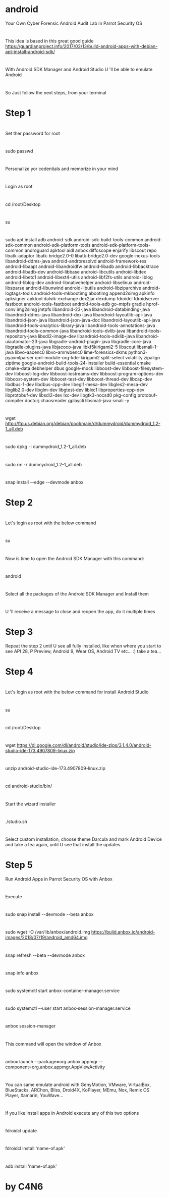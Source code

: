 # android
Your Own Cyber Forensic Android Audit Lab in Parrot Security OS
#
This idea is based in this great good guide https://guardianproject.info/2017/03/13/build-android-apps-with-debian-apt-install-android-sdk/
#
#
#
#
With Android SDK Manager and Android Studio U 'll be able to emulate Android
#
#
#
#
#
So Just follow the next steps, from your terminal
#
#
# Step 1
#
Set ther password for root
#
sudo passwd
#
Personalize yor cedentials and memorize in your mind
#
Login as root
#
cd /root/Desktop
#
su
#
sudo apt install adb android-sdk android-sdk-build-tools-common android-sdk-common android-sdk-platform-tools android-sdk-platform-tools-common androguard apktool aidl anbox diffoscope enjarify libscout repo libatk-adaptor libatk-bridge2.0-0 libatk-bridge2.0-dev google-nexus-tools libandroid-ddms-java android-androresolvd android-framework-res android-libaapt android-libandroidfw android-libadb android-libbacktrace android-libadb-dev android-libbase android-libcutils android-libdex android-libetc1 android-libext4-utils android-libf2fs-utils android-liblog  android-liblog-dev android-libnativehelper android-libselinux android-libsparse android-libunwind android-libutils android-libziparchive android-logtags-tools android-tools-mkbootimg abootimg append2simg apkinfo apksigner apktool dalvik-exchange dex2jar dexdump fdroidcl fdroidserver fastboot android-tools-fastboot android-tools-adb go-mtpfs gradle hprof-conv img2simg jmtpfs libandroid-23-java libandroid-databinding-java libandroid-ddms-java libandroid-dex-java libandroid-layoutlib-api-java libandroid-json-java libandroid-json-java-doc libandroid-layoutlib-api-java libandroid-tools-analytics-library-java libandroid-tools-annotations-java libandroid-tools-common-java libandroid-tools-dvlib-java libandroid-tools-repository-java libsdl2-image-dev libandroid-tools-sdklib-java libandroid-uiautomator-23-java libgradle-android-plugin-java libgradle-core-java libgradle-plugins-java libjacoco-java libkf5kirigami2-5 libscout libsmali-1-java libvo-aacenc0 libvo-amrwbenc0 lime-forensics-dkms python3-pyaxmlparser qml-module-org-kde-kirigami2 split-select volatility zipalign ziptime google-android-build-tools-24-installer build-essential cmake cmake-data debhelper dbus google-mock libboost-dev libboost-filesystem-dev libboost-log-dev libboost-iostreams-dev libboost-program-options-dev libboost-system-dev libboost-test-dev libboost-thread-dev libcap-dev libdbus-1-dev libdbus-cpp-dev libegl1-mesa-dev libgles2-mesa-dev libglib2.0-dev libglm-dev libgtest-dev liblxc1 libproperties-cpp-dev libprotobuf-dev libsdl2-dev lxc-dev libgtk3-nocsd0 pkg-config protobuf-compiler doctorj chaosreader gplaycli libsmali-java smali -y
#
#
#
wget http://ftp.us.debian.org/debian/pool/main/d/dummydroid/dummydroid_1.2-1_all.deb
#
sudo dpkg -i dummydroid_1.2-1_all.deb
#
sudo rm -r dummydroid_1.2-1_all.deb
#
snap install --edge --devmode anbox
#
#
# Step 2
#
Let's login as root with the below command
#
su
#
#
Now is time to open the Android SDK Manager with this command:
#
android
#
#
Select all the packages of the Android SDK Manager and Install them
#
U 'll receive a message to close and reopen the app, do it multiple times
#
# Step 3
Repeat the step 2 until U see all fully installed, like when where you start to see API 28, P Preview, Android 9, Wear OS, Android TV etc...  :) take a tea...
#
#
# Step 4
#
Let's login as root with the below command for install Android Studio
#
su
#
cd /root/Desktop
#
wget https://dl.google.com/dl/android/studio/ide-zips/3.1.4.0/android-studio-ide-173.4907809-linux.zip
#
unzip android-studio-ide-173.4907809-linux.zip
#
cd android-studio/bin/
#
Start the wizard installer
#
./studio.sh
#
Select custom installation, choose theme Darcula and mark Android Device and take a tea again, until U see that install the updates.
#
#
#
#
#
# Step 5
Run Android Apps in Parrot Security OS with Anbox 
#
Execute
#
sudo snap install --devmode --beta anbox
#
sudo wget -O /var/lib/anbox/android.img https://build.anbox.io/android-images/2018/07/19/android_amd64.img
#
#
snap refresh --beta --devmode anbox
#
snap info anbox
#
sudo systemctl start anbox-container-manager.service
#
sudo systemctl --user start anbox-session-manager.service
#
anbox session-manager
#
This command will open the window of Anbox
#
anbox launch --package=org.anbox.appmgr --component=org.anbox.appmgr.AppViewActivity
#
#
#
#
#
You can same emulate android with GenyMotion, VMware, VirtualBox, BlueStacks, ARChon, Bliss, Droid4X, KoPlayer, MEmu, Nox, Remix OS Player, Xamarin, YouWave...
#
#
#
#
#
If you like install apps in Android execute any of this two options
#
fdroidcl update
#
fdroidcl install 'name-of.apk'
#
adb install 'name-of.apk'
#
#
#
#
# by C4N6






